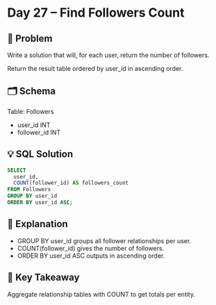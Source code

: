 # Day 27 – Find Followers Count

## 📖 Problem
Write a solution that will, for each user, return the number of followers.

Return the result table ordered by user_id in ascending order.

## 🗂 Schema
Table: Followers  
- user_id INT  
- follower_id INT  

## 💡 SQL Solution
```sql
SELECT 
  user_id,
  COUNT(follower_id) AS followers_count
FROM Followers
GROUP BY user_id
ORDER BY user_id ASC;
```

## 🧠 Explanation
- GROUP BY user_id groups all follower relationships per user.  
- COUNT(follower_id) gives the number of followers.  
- ORDER BY user_id ASC outputs in ascending order.  

## 🔑 Key Takeaway
Aggregate relationship tables with COUNT to get totals per entity.
